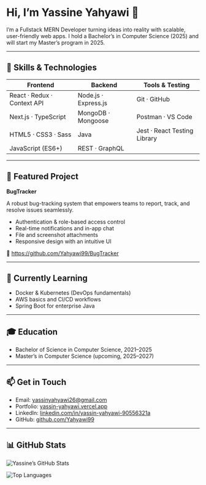 # Hi, I’m Yassine Yahyawi 👋

I’m a Fullstack MERN Developer turning ideas into reality with scalable, user-friendly web apps. I hold a Bachelor’s in Computer Science (2025) and will start my Master’s program in 2025.

---

## 🧰 Skills & Technologies

| Frontend                    | Backend                  | Tools & Testing            |
|-----------------------------|--------------------------|----------------------------|
| React · Redux · Context API | Node.js · Express.js     | Git · GitHub               |
| Next.js · TypeScript        | MongoDB · Mongoose       | Postman · VS Code          |
| HTML5 · CSS3 · Sass         | Java                     | Jest · React Testing Library |
| JavaScript (ES6+)           | REST · GraphQL           |                            |

---

## 📂 Featured Project

**BugTracker**

A robust bug-tracking system that empowers teams to report, track, and resolve issues seamlessly.

- Authentication & role-based access control  
- Real-time notifications and in-app chat  
- File and screenshot attachments  
- Responsive design with an intuitive UI  

🔗 https://github.com/Yahyawi99/BugTracker

---

## 🌱 Currently Learning

- Docker & Kubernetes (DevOps fundamentals)  
- AWS basics and CI/CD workflows  
- Spring Boot for enterprise Java  

---

## 🎓 Education

- Bachelor of Science in Computer Science, 2021–2025  
- Master’s in Computer Science (upcoming, 2025–2027)  

---

## 📫 Get in Touch

- Email: [yassinyahyawi26@gmail.com](mailto:yassinyahyawi26@gmail.com)  
- Portfolio: [yassin-yahyawi.vercel.app](https://yassin-yahyawi.vercel.app/)  
- LinkedIn: [linkedin.com/in/yassin-yahyawi-90556321a](https://www.linkedin.com/in/yassin-yahyawi-90556321a/)  
- GitHub: [github.com/Yahyawi99](https://github.com/Yahyawi99)  

---

## 📊 GitHub Stats

![Yassine’s GitHub Stats](https://github-readme-stats.vercel.app/api?username=Yahyawi99&show_icons=true&theme=tokyonight)

![Top Languages](https://github-readme-stats.vercel.app/api/top-langs/?username=Yahyawi99&layout=compact&theme=tokyonight)
